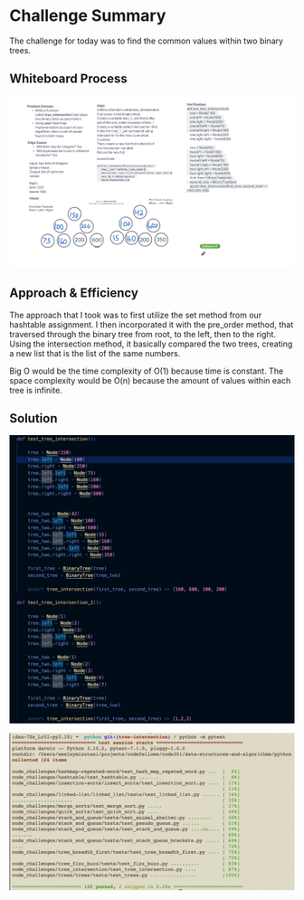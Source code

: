 # Challenge Summary

The challenge for today was to find the common values within two binary trees.

## Whiteboard Process

![White Board](./images/whiteboard.png)

## Approach & Efficiency

The approach that I took was to first utilize the set method from our hashtable assignment. I then incorporated it with the pre_order method, that traversed through the binary tree from root, to the left, then to the right. Using the intersection method, it basically compared the two trees, creating a new list that is the list of the same numbers.

Big O would be the time complexity of O(1) because time is constant. The space complexity would be O(n) because the amount of values within each tree is infinite.

## Solution

![Tests](./images/tests.png)

![Pytest](./images/pytest.png)

